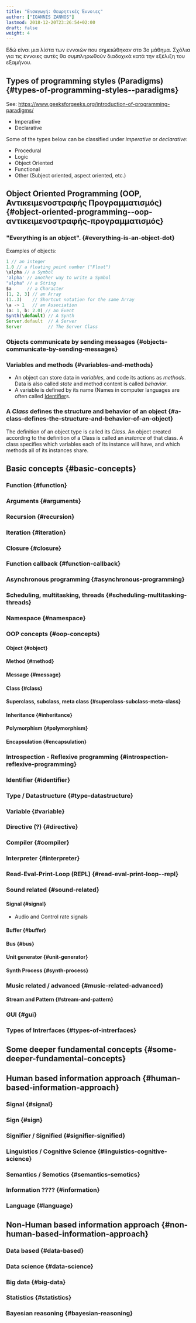 ```yaml
---
title: "Εισαγωγή: Θεωρητικές Έννοιες"
author: ["IOANNIS ZANNOS"]
lastmod: 2018-12-20T23:26:54+02:00
draft: false
weight: 4
---
```


Εδώ είναι μια λίστα των εννοιών που σημειώθηκαν στο 3ο μάθημα.  Σχόλια για τις έννοιες αυτές θα συμπληρωθούν διαδοχικά κατά την εξέλιξη του εξαμήνου.


## Types of programming styles (Paradigms) {#types-of-programming-styles--paradigms}

See: <https://www.geeksforgeeks.org/introduction-of-programming-paradigms/>

-   Imperative
-   Declarative

Some of the types below can be classified under _imperative_ or _declarative_:

-   Procedural
-   Logic
-   Object Oriented
-   Functional
-   Other (Subject oriented, aspect oriented, etc.)


## Object Oriented Programming (OOP, Αντικειμενοστραφής Προγραμματισμός) {#object-oriented-programming--oop-αντικειμενοστραφής-προγραμματισμός}


### "Everything is an object". {#everything-is-an-object-dot}

Examples of objects:

```javascript
1 // an integer
1.0 // a floating point number ("Float")
\alpha // a Symbol
'alpha' // another way to write a Symbol
"alpha" // a String
$a      // a Character
[1, 2, 3] // an Array
(1..3)    // Shortcut notation for the same Array
\a -> 1   // an Association
(a: 1, b: 2.0) // an Event
Synth(\default) // A Synth
Server.default  // A Server
Server          // The Server Class
```


### Objects communicate by sending messages {#objects-communicate-by-sending-messages}


### Variables and methods {#variables-and-methods}

-   An object can store data in _variables_, and code its actions as _methods_.  Data is also called _state_ and method content is called _behavior_.
-   A variable is defined by its name (Names in computer languages are often called [Identifier](#identifier)s.


### A _Class_ defines the structure and behavior of an object {#a-class-defines-the-structure-and-behavior-of-an-object}

The definition of an object type is called its _Class_.  An object created according to the definition of a Class is called an _instance_ of that class.  A class specifies which variables each of its instance will have, and which methods all of its instances share.


## Basic concepts {#basic-concepts}


### Function {#function}


### Arguments {#arguments}


### Recursion {#recursion}


### Iteration {#iteration}


### Closure {#closure}


### Function callback {#function-callback}


### Asynchronous programming {#asynchronous-programming}


### Scheduling, multitasking, threads {#scheduling-multitasking-threads}


### Namespace {#namespace}


### OOP concepts {#oop-concepts}


#### Object {#object}


#### Method {#method}


#### Message {#message}


#### Class {#class}


#### Superclass, subclass, meta class {#superclass-subclass-meta-class}


#### Inheritance {#inheritance}


#### Polymorphism {#polymorphism}


#### Encapsulation {#encapsulation}


### Introspection - Reflexive programming {#introspection-reflexive-programming}


### Identifier {#identifier}


### Type / Datastructure {#type-datastructure}


### Variable {#variable}


### Directive (?) {#directive}


### Compiler {#compiler}


### Interpreter {#interpreter}


### Read-Eval-Print-Loop (REPL) {#read-eval-print-loop--repl}


### Sound related {#sound-related}


#### Signal {#signal}

-    Audio and Control rate signals


#### Buffer {#buffer}


#### Bus {#bus}


#### Unit generator {#unit-generator}


#### Synth Process {#synth-process}


### Music related / advanced {#music-related-advanced}


#### Stream and Pattern {#stream-and-pattern}


### GUI {#gui}


### Types of Intrerfaces {#types-of-intrerfaces}


## Some deeper fundamental concepts {#some-deeper-fundamental-concepts}


## Human based information approach {#human-based-information-approach}


### Signal {#signal}


### Sign {#sign}


### Signifier / Signified {#signifier-signified}


### Linguistics / Cognitive Science {#linguistics-cognitive-science}


### Semantics / Semotics {#semantics-semotics}


### Information ???? {#information}


### Language {#language}


## Non-Human based information approach {#non-human-based-information-approach}


### Data based {#data-based}


### Data science {#data-science}


### Big data {#big-data}


### Statistics {#statistics}


### Bayesian reasoning {#bayesian-reasoning}
